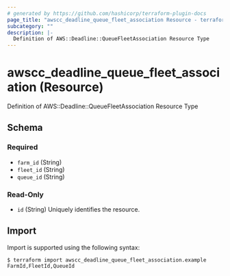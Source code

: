 ```yaml
---
# generated by https://github.com/hashicorp/terraform-plugin-docs
page_title: "awscc_deadline_queue_fleet_association Resource - terraform-provider-awscc"
subcategory: ""
description: |-
  Definition of AWS::Deadline::QueueFleetAssociation Resource Type
---
```


# awscc_deadline_queue_fleet_association (Resource)

Definition of AWS::Deadline::QueueFleetAssociation Resource Type



<!-- schema generated by tfplugindocs -->
## Schema

### Required

- `farm_id` (String)
- `fleet_id` (String)
- `queue_id` (String)

### Read-Only

- `id` (String) Uniquely identifies the resource.

## Import

Import is supported using the following syntax:

```shell
$ terraform import awscc_deadline_queue_fleet_association.example FarmId,FleetId,QueueId
```
